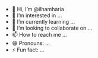 - 👋 Hi, I’m @ilhamharia
- 👀 I’m interested in ...
- 🌱 I’m currently learning ...
- 💞️ I’m looking to collaborate on ...
- 📫 How to reach me ...
- 😄 Pronouns: ...
- ⚡ Fun fact: ...

<!---
ilhamharia/ilhamharia is a ✨ special ✨ repository because its `README.md` (this file) appears on your GitHub profile.
You can click the Preview link to take a look at your changes.
--->
